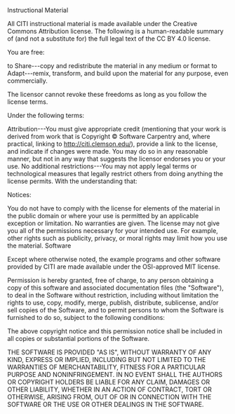 Instructional Material

All CITI instructional material is made available under the Creative Commons Attribution license. The following is a human-readable summary of (and not a substitute for) the full legal text of the CC BY 4.0 license.

You are free:

to Share---copy and redistribute the material in any medium or format
to Adapt---remix, transform, and build upon the material
for any purpose, even commercially.

The licensor cannot revoke these freedoms as long as you follow the license terms.

Under the following terms:

Attribution---You must give appropriate credit (mentioning that your work is derived from work that is Copyright © Software Carpentry and, where practical, linking to http://citi.clemson.edu/), provide a link to the license, and indicate if changes were made. You may do so in any reasonable manner, but not in any way that suggests the licensor endorses you or your use.
No additional restrictions---You may not apply legal terms or technological measures that legally restrict others from doing anything the license permits. With the understanding that:

Notices:

You do not have to comply with the license for elements of the material in the public domain or where your use is permitted by an applicable exception or limitation.
No warranties are given. The license may not give you all of the permissions necessary for your intended use. For example, other rights such as publicity, privacy, or moral rights may limit how you use the material.
Software

Except where otherwise noted, the example programs and other software provided by CITI are made available under the OSI-approved MIT license.

Permission is hereby granted, free of charge, to any person obtaining a copy of this software and associated documentation files (the "Software"), to deal in the Software without restriction, including without limitation the rights to use, copy, modify, merge, publish, distribute, sublicense, and/or sell copies of the Software, and to permit persons to whom the Software is furnished to do so, subject to the following conditions:

The above copyright notice and this permission notice shall be included in all copies or substantial portions of the Software.

THE SOFTWARE IS PROVIDED "AS IS", WITHOUT WARRANTY OF ANY KIND, EXPRESS OR IMPLIED, INCLUDING BUT NOT LIMITED TO THE WARRANTIES OF MERCHANTABILITY, FITNESS FOR A PARTICULAR PURPOSE AND NONINFRINGEMENT. IN NO EVENT SHALL THE AUTHORS OR COPYRIGHT HOLDERS BE LIABLE FOR ANY CLAIM, DAMAGES OR OTHER LIABILITY, WHETHER IN AN ACTION OF CONTRACT, TORT OR OTHERWISE, ARISING FROM, OUT OF OR IN CONNECTION WITH THE SOFTWARE OR THE USE OR OTHER DEALINGS IN THE SOFTWARE.
